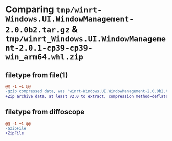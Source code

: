 # Comparing `tmp/winrt-Windows.UI.WindowManagement-2.0.0b2.tar.gz` & `tmp/winrt_Windows.UI.WindowManagement-2.0.1-cp39-cp39-win_arm64.whl.zip`

## filetype from file(1)

```diff
@@ -1 +1 @@
-gzip compressed data, was "winrt-Windows.UI.WindowManagement-2.0.0b2.tar", last modified: Sat Dec  2 18:27:16 2023, max compression
+Zip archive data, at least v2.0 to extract, compression method=deflate
```

## filetype from diffoscope

```diff
@@ -1 +1 @@
-GzipFile
+ZipFile
```


